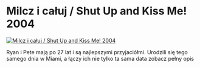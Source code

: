 Milcz i całuj / Shut Up and Kiss Me! 2004 
=============
[![Milcz i całuj / Shut Up and Kiss Me! 2004 ](http://vidos.pl/images/player.gif)](http://vidos.pl/milcz-i-caluj-shut-up-and-kiss-me-2004)

 Ryan i Pete mają po 27 lat i są najlepszymi przyjaciółmi. Urodzili się tego samego dnia w Miami, a łączy ich nie tylko ta sama data zobacz pełny opis
